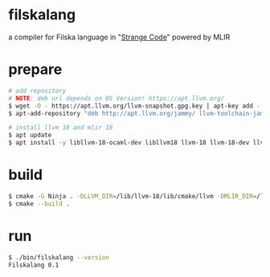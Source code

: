 # filskalang
a compiler for Filska language in "[Strange Code](https://github.com/rkneusel9/StrangeCodeBook/blob/master/chapter_12/filska.py)" powered by MLIR

# prepare

```bash
# add repository
# NOTE: deb url depends on OS Version! https://apt.llvm.org/
$ wget -O - https://apt.llvm.org/llvm-snapshot.gpg.key | apt-key add -
$ apt-add-repository "deb http://apt.llvm.org/jammy/ llvm-toolchain-jammy-18 main"

# install llvm 18 and mlir 18
$ apt update
$ apt install -y libllvm-18-ocaml-dev libllvm18 llvm-18 llvm-18-dev llvm-18-doc llvm-18-examples llvm-18-runtime libmlir-18-dev libmlir-18 mlir-18-tools
```

# build

```bash
$ cmake -G Ninja . -DLLVM_DIR=/lib/llvm-18/lib/cmake/llvm -DMLIR_DIR=/lib/llvm-18/lib/cmake/mlir
$ cmake --build .
```

# run

```bash
$ ./bin/filskalang --version
Filskalang 0.1
```

